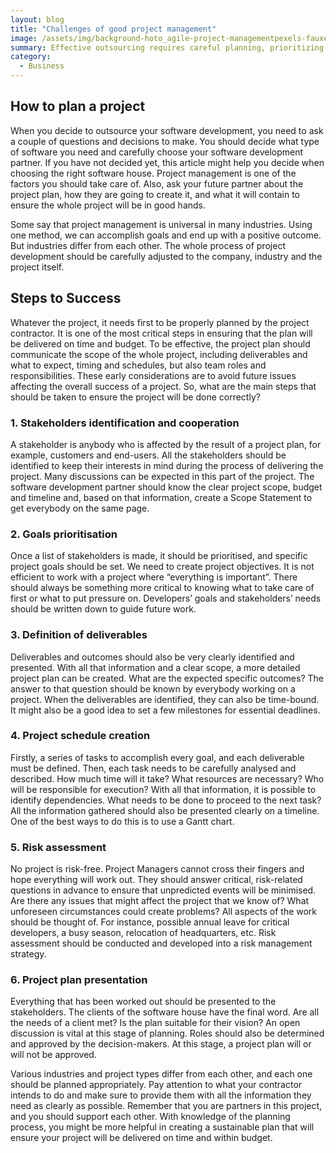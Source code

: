 ```yaml
---
layout: blog
title: "Challenges of good project management"
image: /assets/img/background-hoto_agile-project-managementpexels-fauxels-3184325-2048x1365.jpg
summary: Effective outsourcing requires careful planning, prioritizing goals, defining deliverables, creating a detailed schedule, assessing risks, and presenting a comprehensive project plan with stakeholder collaboration.
category:
  - Business
---
```


## How to plan a project
When you decide to outsource your software development, you need to ask a couple of questions and decisions to make. You should decide what type of software you need and carefully choose your software development partner. If you have not decided yet, this article might help you decide when choosing the right software house. Project management is one of the factors you should take care of. Also, ask your future partner about the project plan, how they are going to create it, and what it will contain to ensure the whole project will be in good hands.

Some say that project management is universal in many industries. Using one method, we can accomplish goals and end up with a positive outcome. But industries differ from each other. The whole process of project development should be carefully adjusted to the company, industry and the project itself.

## Steps to Success

Whatever the project, it needs first to be properly planned by the project contractor. It is one of the most critical steps in ensuring that the plan will be delivered on time and budget. To be effective, the project plan should communicate the scope of the whole project, including deliverables and what to expect, timing and schedules, but also team roles and responsibilities. These early considerations are to avoid future issues affecting the overall success of a project. So, what are the main steps that should be taken to ensure the project will be done correctly?

### 1. Stakeholders identification and cooperation
A stakeholder is anybody who is affected by the result of a project plan, for example, customers and end-users. All the stakeholders should be identified to keep their interests in mind during the process of delivering the project. Many discussions can be expected in this part of the project. The software development partner should know the clear project scope, budget and timeline and, based on that information, create a Scope Statement to get everybody on the same page.


### 2. Goals prioritisation
Once a list of stakeholders is made, it should be prioritised, and specific project goals should be set. We need to create project objectives. It is not efficient to work with a project where “everything is important”. There should always be something more critical to knowing what to take care of first or what to put pressure on. Developers’ goals and stakeholders’ needs should be written down to guide future work.

### 3. Definition of deliverables
Deliverables and outcomes should also be very clearly identified and presented. With all that information and a clear scope, a more detailed project plan can be created. What are the expected specific outcomes? The answer to that question should be known by everybody working on a project. When the deliverables are identified, they can also be time-bound. It might also be a good idea to set a few milestones for essential deadlines.

### 4. Project schedule creation
Firstly, a series of tasks to accomplish every goal, and each deliverable must be defined. Then, each task needs to be carefully analysed and described. How much time will it take? What resources are necessary? Who will be responsible for execution? With all that information, it is possible to identify dependencies. What needs to be done to proceed to the next task? All the information gathered should also be presented clearly on a timeline. One of the best ways to do this is to use a Gantt chart.

### 5. Risk assessment
No project is risk-free. Project Managers cannot cross their fingers and hope everything will work out. They should answer critical, risk-related questions in advance to ensure that unpredicted events will be minimised. Are there any issues that might affect the project that we know of? What unforeseen circumstances could create problems? All aspects of the work should be thought of. For instance, possible annual leave for critical developers, a busy season, relocation of headquarters, etc. Risk assessment should be conducted and developed into a risk management strategy.

### 6. Project plan presentation
Everything that has been worked out should be presented to the stakeholders. The clients of the software house have the final word. Are all the needs of a client met? Is the plan suitable for their vision? An open discussion is vital at this stage of planning. Roles should also be determined and approved by the decision-makers. At this stage, a project plan will or will not be approved.

Various industries and project types differ from each other, and each one should be planned appropriately. Pay attention to what your contractor intends to do and make sure to provide them with all the information they need as clearly as possible. Remember that you are partners in this project, and you should support each other. With knowledge of the planning process, you might be more helpful in creating a sustainable plan that will ensure your project will be delivered on time and within budget.
